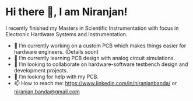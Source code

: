 # Hi there 👋, I am Niranjan!

I recently finished my Masters in Scientific Instrumentation with focus in Electronic Hardware Systems and Instrumentation. 

- 🔭 I’m currently working on a custom PCB which makes things easier for hardware engineers. (Details soon)
- 🌱 I’m currently learning PCB design with analog circuit simulations.
- 👯 I’m looking to collaborate on hardware-software testbench design and development projects.
- 🤔 I’m looking for help with my PCB.
- 📫 How to reach me: https://www.linkedin.com/in/niranjanbanda/ or niranjan.banda@gmail.com

